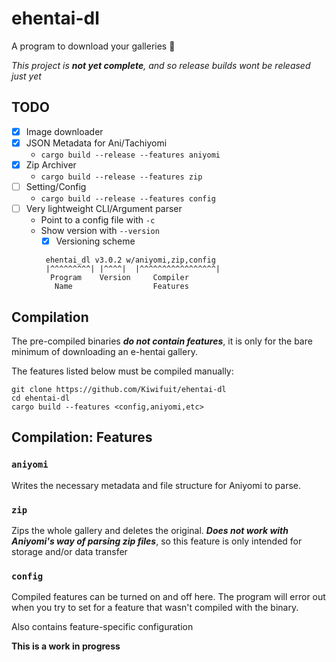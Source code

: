 # ehentai-dl
A program to download your galleries 🦀

*This project is **not yet complete**, and so release builds wont be released just yet*

## TODO
- [x] Image downloader
- [x] JSON Metadata for Ani/Tachiyomi
  - `cargo build --release --features aniyomi`
- [x] Zip Archiver
  - `cargo build --release --features zip`
- [ ] Setting/Config
  - `cargo build --release --features config`
- [ ] Very lightweight CLI/Argument parser
  - Point to a config file with `-c`
  - Show version with `--version`
    - [x] Versioning scheme
     ```
      ehentai_dl v3.0.2 w/aniyomi,zip,config
      |^^^^^^^^^| |^^^^|  |^^^^^^^^^^^^^^^^^|
       Program    Version     Compiler
        Name                  Features
      ```

## Compilation
The pre-compiled binaries ***do not contain features***, it is only for the bare minimum of downloading an e-hentai gallery.

The features listed below must be compiled manually:
```
git clone https://github.com/Kiwifuit/ehentai-dl
cd ehentai-dl
cargo build --features <config,aniyomi,etc>
```

## Compilation: Features
### `aniyomi`
Writes the necessary metadata and file structure for Aniyomi to parse.

### `zip`
Zips the whole gallery and deletes the original. ***Does not work with Aniyomi's way of parsing zip files***, so this feature is only intended for storage and/or data transfer

### `config`
Compiled features can be turned on and off here. The program will error out when you try to set for a feature that wasn't compiled with the binary.

Also contains feature-specific configuration

**This is a work in progress**